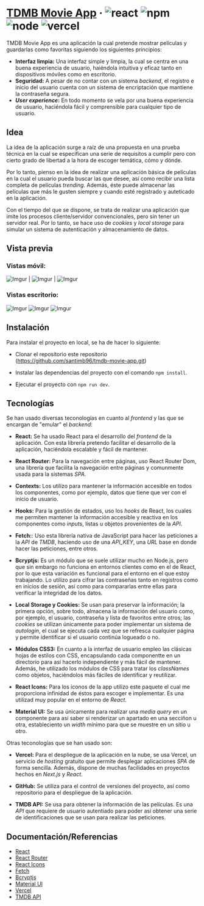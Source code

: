 # [TDMB Movie App](https://tmdb-movie-app-santimb96.vercel.app) &middot; ![react](https://img.shields.io/badge/react-v18.2.0-informational) ![npm](https://img.shields.io/badge/npm-v9.0.5-informational) ![node](https://img.shields.io/badge/node-v16.17.0-informational) ![vercel](https://img.shields.io/badge/vercel-deployed-success)

TMDB Movie App es una aplicación la cual pretende mostrar películas y guardarlas como favoritas siguiendo los siguientes principios:

- **Interfaz limpia:** Una interfaz simple y limpia, la cual se centra en una buena experiencia de usuario, haiéndola intuitiva y eficaz tanto en dispositivos móviles como en escritorio.
- **Seguridad:** A pesar de no contar con un sistema _backend_, el registro e inicio del usuario cuenta con un sistema de encriptación que mantiene la contraseña segura.
- **_User experience_:** En todo momento se vela por una buena experiencia de usuario, haciéndola fácil y comprensible para cualquier tipo de usuario.

## Idea

La idea de la aplicación surge a raíz de una propuesta en una prueba técnica en la cual se especifican una serie de requisitos a cumplir pero con cierto grado de libertad a la hora de escoger temática, cómo y dónde.

Por lo tanto, pienso en la idea de realizar una aplicación básica de películas en la cual el usuario pueda buscar las que desee, así como recibir una lista completa de películas _trending_. Además, éste puede almacenar las películas que más le gusten siempre y cuando esté registrado y auteticado en la aplicación.

Con el tiempo del que se dispone, se trata de realizar una aplicación que imite los procesos cliente/servidor convencionales, pero sin tener un servidor real. Por lo tanto, se hace uso de _cookies_ y _local storage_ para simular un sistema de autenticación y almacenamiento de datos.

## Vista previa

### Vistas móvil:

![Imgur](https://i.imgur.com/SCdQI5f.png) | ![Imgur](https://i.imgur.com/OBsW5rR.png)
| ![Imgur](https://i.imgur.com/IVTbHat.png)

### Vistas escritorio:

![Imgur](https://i.imgur.com/dn6yDwn.png)
![Imgur](https://i.imgur.com/TvsRJBU.png)
![Imgur](https://i.imgur.com/ozB5oLU.png)

## Instalación

Para instalar el proyecto en local, se ha de hacer lo siguiente:

- Clonar el repositorio este repositorio (https://github.com/santimb96/tmdb-movie-app.git)

- Instalar las dependencias del proyecto con el comando `npm install`.
- Ejecutar el proyecto con `npm run dev`.

## Tecnologías

Se han usado diversas teconologías en cuanto al _frontend_ y las que se encargan de "emular" el _backend_:

- **React:** Se ha usado React para el desarrollo del _frontend_ de la aplicación. Con esta librería pretendo facilitar el desarrollo de la aplicación, haciéndola escalable y fácil de mantener.
- **React Router:** Para la navegación entre páginas, uso React Router Dom, una librería que facilita la navegación entre páginas y comunmente usada para la sistemas _SPA_.

- **Contexts:** Los utilizo para mantener la información accesible en todos los componentes, como por ejemplo, datos que tiene que ver con el inicio de usuario.
- **Hooks:** Para la gestión de estados, uso los _hooks_ de React, los cuales me permiten mantener la información accesible y reactiva en los componentes como _inputs_, listas u objetos provenientes de la _API_.
- **Fetch:**: Uso esta librería nativa de JavaScript para hacer las peticiones a la _API_ de _TMDB_, haciendo uso de una _API_KEY_, una _URL_ base en donde hacer las peticiones, entre otros.
- **Bcryptjs:** Es un módulo que se suele utilizar mucho en Node.js, pero que sin embargo no funciona en entornos clientes como en el de React, por lo que esta variación es funcional para el entorno en el que estoy trabajando. Lo utilizo para cifrar las contraseñas tanto en registros como en inicios de sesión, así como para compararlas entre ellas para verificar la integridad de los datos.
- **Local Storage y Cookies:** Se usan para preservar la información; la primera opción, sobre todo, almacena la información del usuario como, por ejemplo, el usuario, contraseña y lista de favoritos entre otros; las _cookies_ se utilizan únicamente para poder implementar un sistema de _autologin_, el cual se ejecuta cada vez que se refresca cualquier página y permite identificar si el usuario continúa logueado o no.
- **Módulos CSS3:** En cuanto a la interfaz de usuario empleo las clásicas hojas de estilos con CSS, encapsulando cada componentte en un directorio para así hacerlo independiente y más fácil de mantener. Además, he utilizado los módulos de CSS para tratar los _classNames_ como objetos, haciéndolos más fáciles de identificar y reutilizar.
- **React Icons:** Para los iconos de la app utilizo este paquete el cual me proporciona infinidad de éstos para escoger e implementar. Es una utilizad muy popular en el entorno de _React_.

- **Material UI:** Se usa únicamente para realizar una _media query_ en un componente para así saber si renderizar un apartado en una secciñon u otra, estableciento un _width_ mínimo para que se muestre en un sitio u otro.

Otras teconologías que se han usado son:

- **Vercel:** Para el despliegue de la aplicación en la nube, se usa Vercel, un servicio de _hosting_ gratuito que permite desplegar aplicaciones _SPA_ de forma sencilla. Además, dispone de muchas facilidades en proyectos hechos en _Next.js_ y _React_.

- **GitHub:** Se utiliza para el control de versiones del proyecto, así como repositorio para el despliegue de la aplicación.

- **TMDB API:** Se usa para obtener la información de las películas. Es una _API_ que requiere de usuario autentiado para poder así obtener una serie de identificaciones que se usan para realizar las peticiones.

## Documentación/Referencias

- [React](https://es.reactjs.org/)
- [React Router](https://reactrouter.com/)
- [React Icons](https://react-icons.github.io/react-icons/)
- [Fetch](https://developer.mozilla.org/es/docs/Web/API/Fetch_API)
- [Bcryptjs](https://www.npmjs.com/package/bcryptjs)
- [Material UI](https://material-ui.com/)
- [Vercel](https://vercel.com/)
- [TMDB API](https://developers.themoviedb.org/3/getting-started/introduction)
